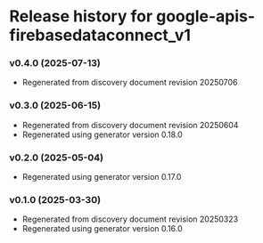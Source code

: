 # Release history for google-apis-firebasedataconnect_v1

### v0.4.0 (2025-07-13)

* Regenerated from discovery document revision 20250706

### v0.3.0 (2025-06-15)

* Regenerated from discovery document revision 20250604
* Regenerated using generator version 0.18.0

### v0.2.0 (2025-05-04)

* Regenerated using generator version 0.17.0

### v0.1.0 (2025-03-30)

* Regenerated from discovery document revision 20250323
* Regenerated using generator version 0.16.0

